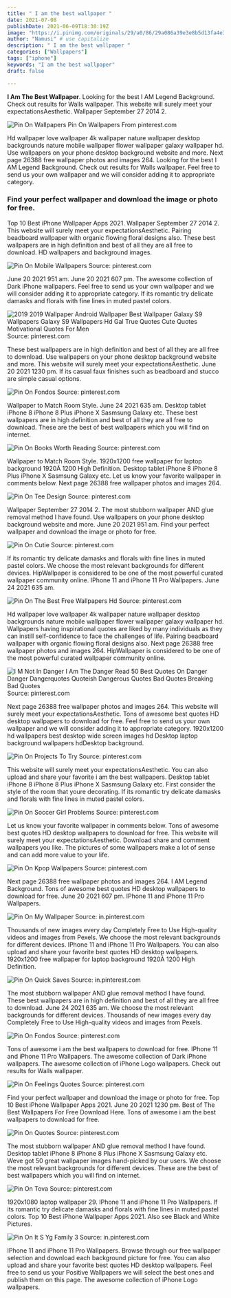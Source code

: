 ```yaml
---
title: " I am the best wallpaper "
date: 2021-07-08
publishDate: 2021-06-09T18:30:19Z
image: "https://i.pinimg.com/originals/29/a0/86/29a086a39e3e8b5d13fa4e3d964473e7.png"
author: "Namusi" # use capitalize
description: " I am the best wallpaper "
categories: ["Wallpapers"]
tags: ["iphone"]
keywords: "I am the best wallpaper"
draft: false

---
```



**I Am The Best Wallpaper**. Looking for the best I AM Legend Background. Check out results for Walls wallpaper. This website will surely meet your expectationsAesthetic. Wallpaper September 27 2014 2.

![Pin On Wallpapers](https://i.pinimg.com/originals/a7/62/0a/a7620ab774182d94e695a83b56e08b60.jpg "Pin On Wallpapers")
Pin On Wallpapers From pinterest.com


Hd wallpaper love wallpaper 4k wallpaper nature wallpaper desktop backgrounds nature mobile wallpaper flower wallpaper galaxy wallpaper hd. Use wallpapers on your phone desktop background website and more. Next page 26388 free wallpaper photos and images 264. Looking for the best I AM Legend Background. Check out results for Walls wallpaper. Feel free to send us your own wallpaper and we will consider adding it to appropriate category.

### Find your perfect wallpaper and download the image or photo for free.

Top 10 Best iPhone Wallpaper Apps 2021. Wallpaper September 27 2014 2. This website will surely meet your expectationsAesthetic. Pairing beadboard wallpaper with organic flowing floral designs also. These best wallpapers are in high definition and best of all they are all free to download. HD wallpapers and background images.


![Pin On Mobile Wallpapers](https://i.pinimg.com/originals/b8/b0/14/b8b0149ddf851afd67ea5e1a5020124a.jpg "Pin On Mobile Wallpapers")
Source: pinterest.com

June 20 2021 951 am. June 20 2021 607 pm. The awesome collection of Dark iPhone wallpapers. Feel free to send us your own wallpaper and we will consider adding it to appropriate category. If its romantic try delicate damasks and florals with fine lines in muted pastel colors.

![2019 2019 Wallpaper Android Wallpaper Best Wallpaper Galaxy S9 Wallpapers Galaxy S9 Wallpapers Hd Gal True Quotes Cute Quotes Motivational Quotes For Men](https://i.pinimg.com/originals/a3/aa/3e/a3aa3e44ee8d6a4b420f9d592ee0b01b.jpg "2019 2019 Wallpaper Android Wallpaper Best Wallpaper Galaxy S9 Wallpapers Galaxy S9 Wallpapers Hd Gal True Quotes Cute Quotes Motivational Quotes For Men")
Source: pinterest.com

These best wallpapers are in high definition and best of all they are all free to download. Use wallpapers on your phone desktop background website and more. This website will surely meet your expectationsAesthetic. June 20 2021 1230 pm. If its casual faux finishes such as beadboard and stucco are simple casual options.

![Pin On Fondos](https://i.pinimg.com/564x/58/f4/15/58f41581fa3d4cad5d1e289c1a9ac8be.jpg "Pin On Fondos")
Source: pinterest.com

Wallpaper to Match Room Style. June 24 2021 635 am. Desktop tablet iPhone 8 iPhone 8 Plus iPhone X Sasmsung Galaxy etc. These best wallpapers are in high definition and best of all they are all free to download. These are the best of best wallpapers which you will find on internet.

![Pin On Books Worth Reading](https://i.pinimg.com/originals/31/f8/45/31f845cdeaea9c9b6243b618118c181c.jpg "Pin On Books Worth Reading")
Source: pinterest.com

Wallpaper to Match Room Style. 1920x1200 free wallpaper for laptop background 1920Ã 1200 High Definition. Desktop tablet iPhone 8 iPhone 8 Plus iPhone X Sasmsung Galaxy etc. Let us know your favorite wallpaper in comments below. Next page 26388 free wallpaper photos and images 264.

![Pin On Tee Design](https://i.pinimg.com/originals/98/71/1e/98711e43bb84d0259ba1c42fa10f0a23.jpg "Pin On Tee Design")
Source: pinterest.com

Wallpaper September 27 2014 2. The most stubborn wallpaper AND glue removal method I have found. Use wallpapers on your phone desktop background website and more. June 20 2021 951 am. Find your perfect wallpaper and download the image or photo for free.

![Pin On Cutie](https://i.pinimg.com/564x/ca/4a/1a/ca4a1ab494965a759830dcc04b003820.jpg "Pin On Cutie")
Source: pinterest.com

If its romantic try delicate damasks and florals with fine lines in muted pastel colors. We choose the most relevant backgrounds for different devices. HipWallpaper is considered to be one of the most powerful curated wallpaper community online. IPhone 11 and iPhone 11 Pro Wallpapers. June 24 2021 635 am.

![Pin On The Best Free Wallpapers Hd](https://i.pinimg.com/originals/ff/cd/af/ffcdaf943779710f1822fd61fb216623.jpg "Pin On The Best Free Wallpapers Hd")
Source: pinterest.com

Hd wallpaper love wallpaper 4k wallpaper nature wallpaper desktop backgrounds nature mobile wallpaper flower wallpaper galaxy wallpaper hd. Wallpapers having inspirational quotes are liked by many individuals as they can instill self-confidence to face the challenges of life. Pairing beadboard wallpaper with organic flowing floral designs also. Next page 26388 free wallpaper photos and images 264. HipWallpaper is considered to be one of the most powerful curated wallpaper community online.

![I M Not In Danger I Am The Danger Read 50 Best Quotes On Danger Danger Dangerquotes Quoteish Dangerous Quotes Bad Quotes Breaking Bad Quotes](https://i.pinimg.com/564x/36/c2/82/36c282a1c882f431cbec56750ef88cf6.jpg "I M Not In Danger I Am The Danger Read 50 Best Quotes On Danger Danger Dangerquotes Quoteish Dangerous Quotes Bad Quotes Breaking Bad Quotes")
Source: pinterest.com

Next page 26388 free wallpaper photos and images 264. This website will surely meet your expectationsAesthetic. Tons of awesome best quotes HD desktop wallpapers to download for free. Feel free to send us your own wallpaper and we will consider adding it to appropriate category. 1920x1200 hd wallpapers best desktop wide screen images hd Desktop laptop background wallpapers hdDesktop background.

![Pin On Projects To Try](https://i.pinimg.com/564x/5d/9a/95/5d9a951a2645545883ede38719e3e91e.jpg "Pin On Projects To Try")
Source: pinterest.com

This website will surely meet your expectationsAesthetic. You can also upload and share your favorite i am the best wallpapers. Desktop tablet iPhone 8 iPhone 8 Plus iPhone X Sasmsung Galaxy etc. First consider the style of the room that youre decorating. If its romantic try delicate damasks and florals with fine lines in muted pastel colors.

![Pin On Soccer Girl Problems](https://i.pinimg.com/originals/41/de/ef/41deef3a2605542cee92d81426d9b457.jpg "Pin On Soccer Girl Problems")
Source: pinterest.com

Let us know your favorite wallpaper in comments below. Tons of awesome best quotes HD desktop wallpapers to download for free. This website will surely meet your expectationsAesthetic. Download share and comment wallpapers you like. The pictures of some wallpapers make a lot of sense and can add more value to your life.

![Pin On Kpop Wallpapers](https://i.pinimg.com/originals/26/e5/50/26e5509aa7ae6ff0af9686788b5fa77d.png "Pin On Kpop Wallpapers")
Source: pinterest.com

Next page 26388 free wallpaper photos and images 264. I AM Legend Background. Tons of awesome best quotes HD desktop wallpapers to download for free. June 20 2021 607 pm. IPhone 11 and iPhone 11 Pro Wallpapers.

![Pin On My Wallpaper](https://i.pinimg.com/originals/95/8f/6b/958f6be071d5d7349793e75d976a3124.jpg "Pin On My Wallpaper")
Source: in.pinterest.com

Thousands of new images every day Completely Free to Use High-quality videos and images from Pexels. We choose the most relevant backgrounds for different devices. IPhone 11 and iPhone 11 Pro Wallpapers. You can also upload and share your favorite best quotes HD desktop wallpapers. 1920x1200 free wallpaper for laptop background 1920Ã 1200 High Definition.

![Pin On Quick Saves](https://i.pinimg.com/564x/45/78/46/4578466705c3df20b9208c5dca2fd101.jpg "Pin On Quick Saves")
Source: in.pinterest.com

The most stubborn wallpaper AND glue removal method I have found. These best wallpapers are in high definition and best of all they are all free to download. June 24 2021 635 am. We choose the most relevant backgrounds for different devices. Thousands of new images every day Completely Free to Use High-quality videos and images from Pexels.

![Pin On Fondos](https://i.pinimg.com/originals/cc/0d/a1/cc0da1006cadd8d3a4e94e2ce4789c19.jpg "Pin On Fondos")
Source: pinterest.com

Tons of awesome i am the best wallpapers to download for free. IPhone 11 and iPhone 11 Pro Wallpapers. The awesome collection of Dark iPhone wallpapers. The awesome collection of iPhone Logo wallpapers. Check out results for Walls wallpaper.

![Pin On Feelings Quotes](https://i.pinimg.com/474x/28/3b/ab/283bab4e2727b6759c58cf703d838bc0.jpg "Pin On Feelings Quotes")
Source: pinterest.com

Find your perfect wallpaper and download the image or photo for free. Top 10 Best iPhone Wallpaper Apps 2021. June 20 2021 1230 pm. Best of The Best Wallpapers For Free Download Here. Tons of awesome i am the best wallpapers to download for free.

![Pin On Quotes](https://i.pinimg.com/originals/af/7e/ce/af7ece28b14287ad981761baa6bcabdc.jpg "Pin On Quotes")
Source: pinterest.com

The most stubborn wallpaper AND glue removal method I have found. Desktop tablet iPhone 8 iPhone 8 Plus iPhone X Sasmsung Galaxy etc. Weve got 50 great wallpaper images hand-picked by our users. We choose the most relevant backgrounds for different devices. These are the best of best wallpapers which you will find on internet.

![Pin On Tova](https://i.pinimg.com/originals/23/62/5b/23625bbabd7ad4bcf42c158c8a3ab3f9.jpg "Pin On Tova")
Source: pinterest.com

1920x1080 laptop wallpaper 29. IPhone 11 and iPhone 11 Pro Wallpapers. If its romantic try delicate damasks and florals with fine lines in muted pastel colors. Top 10 Best iPhone Wallpaper Apps 2021. Also see Black and White Pictures.

![Pin On It S Yg Family 3](https://i.pinimg.com/originals/29/a0/86/29a086a39e3e8b5d13fa4e3d964473e7.png "Pin On It S Yg Family 3")
Source: in.pinterest.com

IPhone 11 and iPhone 11 Pro Wallpapers. Browse through our free wallpaper selection and download each background picture for free. You can also upload and share your favorite best quotes HD desktop wallpapers. Feel free to send us your Positive Wallpapers we will select the best ones and publish them on this page. The awesome collection of iPhone Logo wallpapers.

